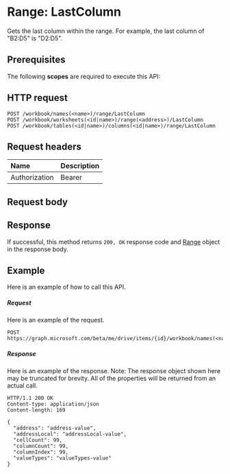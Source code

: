 # Range: LastColumn

Gets the last column within the range. For example, the last column of "B2:D5" is "D2:D5".
## Prerequisites
The following **scopes** are required to execute this API: 
## HTTP request
<!-- { "blockType": "ignored" } -->
```http
POST /workbook/names(<name>)/range/LastColumn
POST /workbook/worksheets(<id|name>)/range(<address>)/LastColumn
POST /workbook/tables(<id|name>)/columns(<id|name>)/range/LastColumn

```
## Request headers
| Name       | Description|
|:---------------|:----------|
| Authorization  | Bearer <code>|


## Request body

## Response
If successful, this method returns `200, OK` response code and [Range](../resources/range.md) object in the response body.

## Example
Here is an example of how to call this API.
##### Request
Here is an example of the request.
<!-- {
  "blockType": "request",
  "name": "range_lastcolumn"
}-->
```http
POST https://graph.microsoft.com/beta/me/drive/items/{id}/workbook/names(<name>)/range/LastColumn
```

##### Response
Here is an example of the response. Note: The response object shown here may be truncated for brevity. All of the properties will be returned from an actual call.
<!-- {
  "blockType": "response",
  "truncated": true,
  "@odata.type": "microsoft.graph.range"
} -->
```http
HTTP/1.1 200 OK
Content-type: application/json
Content-length: 169

{
  "address": "address-value",
  "addressLocal": "addressLocal-value",
  "cellCount": 99,
  "columnCount": 99,
  "columnIndex": 99,
  "valueTypes": "valueTypes-value"
}
```

<!-- uuid: 8fcb5dbc-d5aa-4681-8e31-b001d5168d79
2015-10-25 14:57:30 UTC -->
<!-- {
  "type": "#page.annotation",
  "description": "Range: LastColumn",
  "keywords": "",
  "section": "documentation",
  "tocPath": ""
}-->